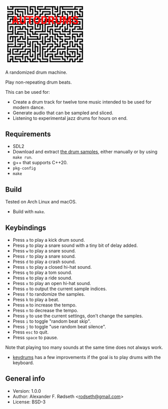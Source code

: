 <img alt="autodrums" width="250" src="img/keybindings.png">

A randomized drum machine.

Play non-repeating drum beats.

This can be used for:

* Create a drum track for twelve tone music intended to be used for modern dance.
* Generate audio that can be sampled and sliced.
* Listening to experimental jazz drums for hours on end.

## Requirements

* SDL2
* Download and extract [the drum samples](http://cdn.mos.musicradar.com/audio/samples/musicradar-drum-samples.zip), either manually or by using `make run`.
* g++ that supports C++20.
* `pkg-config`
* `make`

## Build

Tested on Arch Linux and macOS.

* Build with `make`.

## Keybindings

* Press `a` to play a kick drum sound.
* Press `p` to play a snare sound with a tiny bit of delay added.
* Press `w` to play a snare sound.
* Press `r` to play a snare sound.
* Press `d` to play a crash sound.
* Press `s` to play a closed hi-hat sound.
* Press `q` to play a tom sound.
* Press `e` to play a ride sound.
* Press `x` to play an open hi-hat sound.
* Press `o` to output the current sample indices.
* Press `f` to randomize the samples.
* Press `k` to play a beat.
* Press `m` to increase the tempo.
* Press `n` to decrease the tempo.
* Press `y` to use the current settings, don't change the samples.
* Press `i` to toggle "random beat skip".
* Press `j` to toggle "use random beat silence".
* Press `esc` to quit.
* Press `space` to pause.

Note that playing too many sounds at the same time does not always work.

* [keydrums](https://github.com/xyproto/keydrums) has a few improvements if the goal is to play drums with the keyboard.

## General info

* Version: 1.0.0
* Author: Alexander F. Rødseth &lt;rodseth@gmail.com&gt;
* License: BSD-3
